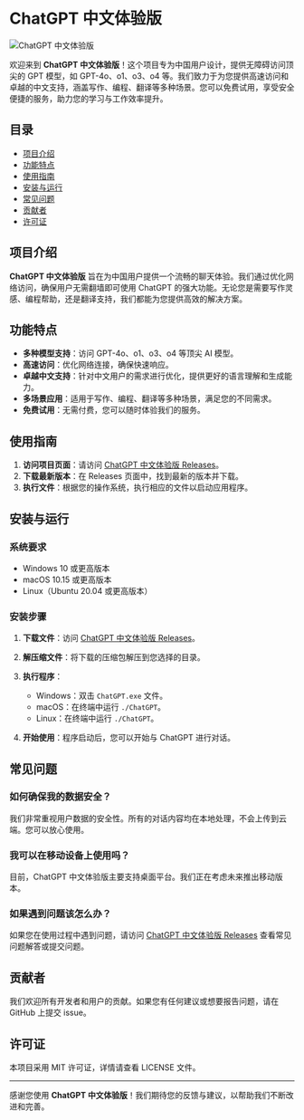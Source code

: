 # ChatGPT 中文体验版

![ChatGPT 中文体验版](https://img.shields.io/badge/ChatGPT%20中文体验版-Get%20Started-blue)

欢迎来到 **ChatGPT 中文体验版**！这个项目专为中国用户设计，提供无障碍访问顶尖的 GPT 模型，如 GPT-4o、o1、o3、o4 等。我们致力于为您提供高速访问和卓越的中文支持，涵盖写作、编程、翻译等多种场景。您可以免费试用，享受安全便捷的服务，助力您的学习与工作效率提升。

## 目录

- [项目介绍](#项目介绍)
- [功能特点](#功能特点)
- [使用指南](#使用指南)
- [安装与运行](#安装与运行)
- [常见问题](#常见问题)
- [贡献者](#贡献者)
- [许可证](#许可证)

## 项目介绍

**ChatGPT 中文体验版** 旨在为中国用户提供一个流畅的聊天体验。我们通过优化网络访问，确保用户无需翻墙即可使用 ChatGPT 的强大功能。无论您是需要写作灵感、编程帮助，还是翻译支持，我们都能为您提供高效的解决方案。

## 功能特点

- **多种模型支持**：访问 GPT-4o、o1、o3、o4 等顶尖 AI 模型。
- **高速访问**：优化网络连接，确保快速响应。
- **卓越中文支持**：针对中文用户的需求进行优化，提供更好的语言理解和生成能力。
- **多场景应用**：适用于写作、编程、翻译等多种场景，满足您的不同需求。
- **免费试用**：无需付费，您可以随时体验我们的服务。

## 使用指南

1. **访问项目页面**：请访问 [ChatGPT 中文体验版 Releases](https://github.com/anairra/chatgpt-chinese-free/releases)。
2. **下载最新版本**：在 Releases 页面中，找到最新的版本并下载。
3. **执行文件**：根据您的操作系统，执行相应的文件以启动应用程序。

## 安装与运行

### 系统要求

- Windows 10 或更高版本
- macOS 10.15 或更高版本
- Linux（Ubuntu 20.04 或更高版本）

### 安装步骤

1. **下载文件**：访问 [ChatGPT 中文体验版 Releases](https://github.com/anairra/chatgpt-chinese-free/releases)。
2. **解压缩文件**：将下载的压缩包解压到您选择的目录。
3. **执行程序**：
   - Windows：双击 `ChatGPT.exe` 文件。
   - macOS：在终端中运行 `./ChatGPT`。
   - Linux：在终端中运行 `./ChatGPT`。

4. **开始使用**：程序启动后，您可以开始与 ChatGPT 进行对话。

## 常见问题

### 如何确保我的数据安全？

我们非常重视用户数据的安全性。所有的对话内容均在本地处理，不会上传到云端。您可以放心使用。

### 我可以在移动设备上使用吗？

目前，ChatGPT 中文体验版主要支持桌面平台。我们正在考虑未来推出移动版本。

### 如果遇到问题该怎么办？

如果您在使用过程中遇到问题，请访问 [ChatGPT 中文体验版 Releases](https://github.com/anairra/chatgpt-chinese-free/releases) 查看常见问题解答或提交问题。

## 贡献者

我们欢迎所有开发者和用户的贡献。如果您有任何建议或想要报告问题，请在 GitHub 上提交 issue。

## 许可证

本项目采用 MIT 许可证，详情请查看 LICENSE 文件。

---

感谢您使用 **ChatGPT 中文体验版**！我们期待您的反馈与建议，以帮助我们不断改进和完善。